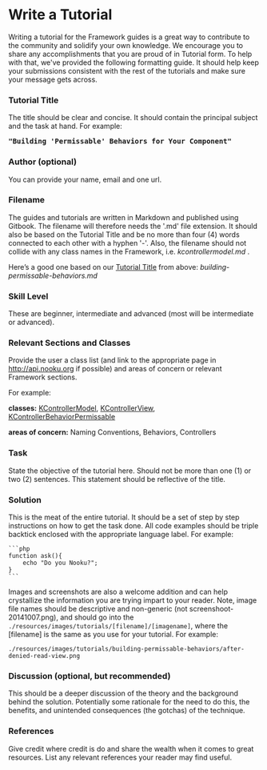 # Write a Tutorial

Writing a tutorial for the Framework guides is a great way to contribute to the community and solidify your own knowledge.
We encourage you to share any accomplishments that you are proud of in Tutorial form. To help with that, we've provided the
following formatting guide. It should help keep your submissions consistent with the rest of the tutorials and make sure
your message gets across.

<!-- toc -->

### Tutorial Title

The title should be clear and concise. It should contain the principal subject and the task at hand.
For example:

<pre><b>"Building 'Permissable' Behaviors for Your Component"</b></pre>

### Author (optional)

You can provide your name, email and one url.

### Filename

The guides and tutorials are written in Markdown and published using Gitbook. The filename will therefore needs the '.md'
file extension. It should also be based on the Tutorial Title and be no more than four (4) words connected to each other with
a hyphen '-'. Also,  the filename should not collide with any class names in the Framework, i.e. _kcontrollermodel.md_ .

Here’s a good one based on our [Tutorial Title](#tutorial-title) from above: _building-permissable-behaviors.md_

### Skill Level

These are beginner, intermediate and advanced (most will be intermediate or advanced).

### Relevant Sections and Classes

Provide the user a class list (and link to the appropriate page in http://api.nooku.org if possible) and areas of concern or relevant Framework sections.

For example:

**classes:** [KControllerModel](http://api.nooku.org/class-KControllerModel.html), [KControllerView](http://api.nooku.org/class-KControllerView.html), [KControllerBehaviorPermissable](http://api.nooku.org/class-KControllerBehaviorPermissible.html)

**areas of concern:** Naming Conventions, Behaviors, Controllers

### Task

State the objective of the tutorial here. Should not be more than one (1) or two (2) sentences. This statement should be reflective of the title.

### Solution

This is the meat of the entire tutorial. It should be a set of step by step instructions on how to get the task done.
All code examples should be triple backtick enclosed with the appropriate language label. For example:

    ```php
    function ask(){
        echo "Do you Nooku?";
    }
    ```

Images and screenshots are also a welcome addition and can help crystallize the information you are trying impart to your reader.
Note, image file names should be descriptive and non-generic (not screenshoot-20141007.png), and should go into the
    ```./resources/images/tutorials/[filename]/[imagename]```, where the [filename] is the same as you use for your
tutorial. For example:

    ./resources/images/tutorials/building-permissable-behaviors/after-denied-read-view.png

### Discussion (optional, but recommended)

This should be a deeper discussion of the theory and the background behind the solution. Potentially some rationale for
the need to do this, the benefits, and unintended consequences (the gotchas) of the technique.

### References

Give credit where credit is do and share the wealth when it comes to great resources.
List any relevant references your reader may find useful.
